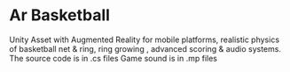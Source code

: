 # Ar Basketball
Unity Asset  with Augmented Reality for mobile platforms, realistic physics of basketball net &amp; ring, ring growing , advanced scoring &amp; audio systems.
The source code is in .cs files
Game sound is in .mp files

